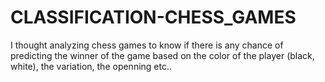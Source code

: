 # CLASSIFICATION-CHESS_GAMES

I thought analyzing chess games to know if there is any chance of predicting the winner of the game based on the color of the player (black, white), the variation, the openning etc..
